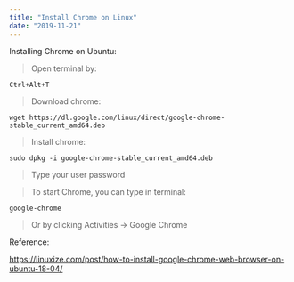 ```yaml
---
title: "Install Chrome on Linux"
date: "2019-11-21"
---
```


Installing Chrome on Ubuntu:


> Open terminal by:
```
Ctrl+Alt+T
```

> Download chrome:
```
wget https://dl.google.com/linux/direct/google-chrome-stable_current_amd64.deb
```

> Install chrome:
```
sudo dpkg -i google-chrome-stable_current_amd64.deb
```

> Type your user password

> To start Chrome, you can type in terminal:
```
google-chrome
```

> Or by clicking Activities -> Google Chrome


Reference:

https://linuxize.com/post/how-to-install-google-chrome-web-browser-on-ubuntu-18-04/